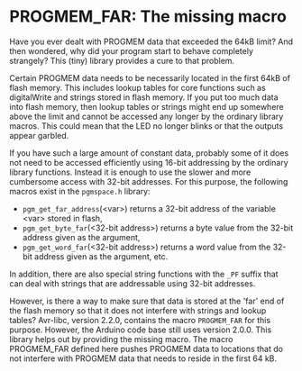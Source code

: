 # PROGMEM_FAR: The missing macro

Have you ever dealt with PROGMEM data that exceeded the 64kB limit? And then wondered, why did your program start to behave completely strangely? This (tiny) library provides a cure to that problem. 

Certain PROGMEM data needs to be necessarily located in the first 64kB of flash memory. This includes lookup tables for core functions such as digitalWrite and strings stored in flash memory. If you put too much data into flash memory, then lookup tables or strings might end up somewhere above the limit and cannot be accessed any longer by the ordinary library macros. This could mean that the LED no longer blinks or that the outputs appear garbled. 

If you have such a large amount of constant data, probably some of it does not need to be accessed efficiently using 16-bit addressing by the ordinary library functions. Instead it is enough to use the slower and more cumbersome access with 32-bit addresses. For this purpose, the following macros exist in the `pgmspace.h` library:

- `pgm_get_far_address`(\<var\>) returns a 32-bit address of the variable \<var\> stored in flash, 
- `pgm_get_byte_far`(\<32-bit address\>) returns a byte value from the 32-bit address given as the argument,
- `pgm_get_word_far`(\<32-bit address\>) returns a word value from the 32-bit address given as the argument, etc.

In addition, there are also special string functions with the `_PF` suffix that can deal with strings that are addressable using 32-bit addresses.

However, is there a way to make sure that data is stored at the 'far' end of the flash memory so that it does not interfere with strings and lookup tables? Avr-libc, version 2.2.0, contains the macro `PROGMEM_FAR`  for this purpose. However, the Arduino code base still uses version 2.0.0. This library helps out by providing the missing macro. The macro PROGMEM_FAR defined here pushes PROGMEM data to locations that do not interfere with PROGMEM data that needs to reside in the first 64 kB. 

